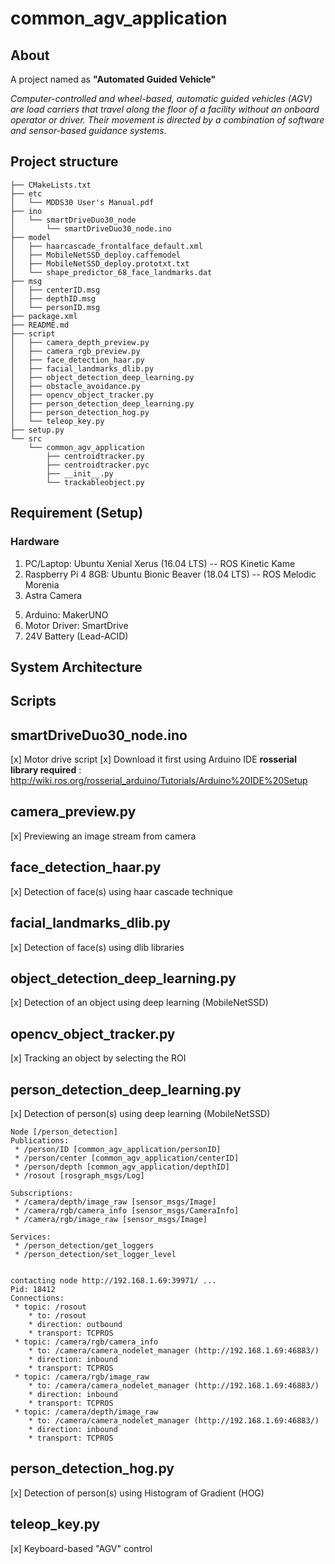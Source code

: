 # common_agv_application

## About
A project named as **"Automated Guided Vehicle"**

*Computer-controlled and wheel-based, automatic guided vehicles (AGV) are load carriers that travel along the floor of a facility without an onboard operator or driver. Their movement is directed by a combination of software and sensor-based guidance systems.*

## Project structure
```
├── CMakeLists.txt
├── etc
│   └── MDDS30 User's Manual.pdf
├── ino
│   └── smartDriveDuo30_node
│       └── smartDriveDuo30_node.ino
├── model
│   ├── haarcascade_frontalface_default.xml
│   ├── MobileNetSSD_deploy.caffemodel
│   ├── MobileNetSSD_deploy.prototxt.txt
│   └── shape_predictor_68_face_landmarks.dat
├── msg
│   ├── centerID.msg
│   ├── depthID.msg
│   └── personID.msg
├── package.xml
├── README.md
├── script
│   ├── camera_depth_preview.py
│   ├── camera_rgb_preview.py
│   ├── face_detection_haar.py
│   ├── facial_landmarks_dlib.py
│   ├── object_detection_deep_learning.py
│   ├── obstacle_avoidance.py
│   ├── opencv_object_tracker.py
│   ├── person_detection_deep_learning.py
│   ├── person_detection_hog.py
│   └── teleop_key.py
├── setup.py
└── src
    └── common_agv_application
        ├── centroidtracker.py
        ├── centroidtracker.pyc
        ├── __init__.py
        └── trackableobject.py
```

## Requirement (Setup)
### Hardware
1. PC/Laptop: Ubuntu Xenial Xerus (16.04 LTS) -- ROS Kinetic Kame
2. Raspberry Pi 4 8GB: Ubuntu Bionic Beaver (18.04 LTS) -- ROS Melodic Morenia
3. Astra Camera
<!--**ros_astra_camera packages required** : https://github.com/orbbec/ros_astra_camera.git-->
<!--4. RPLidar-->
<!--**rplidar_ros packages required** : https://github.com/Slamtec/rplidar_ros.git-->
5. Arduino: MakerUNO
6. Motor Driver: SmartDrive
7. 24V Battery (Lead-ACID)

## System Architecture


## Scripts
## smartDriveDuo30_node.ino
[x] Motor drive script
[x] Download it first using Arduino IDE 
**rosserial library required** : http://wiki.ros.org/rosserial_arduino/Tutorials/Arduino%20IDE%20Setup

## camera_preview.py
[x] Previewing an image stream from camera

## face_detection_haar.py
[x] Detection of face(s) using haar cascade technique

## facial_landmarks_dlib.py
[x] Detection of face(s) using dlib libraries

## object_detection_deep_learning.py
[x] Detection of an object using deep learning (MobileNetSSD)

## opencv_object_tracker.py
[x] Tracking an object by selecting the ROI

## person_detection_deep_learning.py
[x] Detection of person(s) using deep learning (MobileNetSSD)

```
Node [/person_detection]
Publications: 
 * /person/ID [common_agv_application/personID]
 * /person/center [common_agv_application/centerID]
 * /person/depth [common_agv_application/depthID]
 * /rosout [rosgraph_msgs/Log]

Subscriptions: 
 * /camera/depth/image_raw [sensor_msgs/Image]
 * /camera/rgb/camera_info [sensor_msgs/CameraInfo]
 * /camera/rgb/image_raw [sensor_msgs/Image]

Services: 
 * /person_detection/get_loggers
 * /person_detection/set_logger_level


contacting node http://192.168.1.69:39971/ ...
Pid: 18412
Connections:
 * topic: /rosout
    * to: /rosout
    * direction: outbound
    * transport: TCPROS
 * topic: /camera/rgb/camera_info
    * to: /camera/camera_nodelet_manager (http://192.168.1.69:46883/)
    * direction: inbound
    * transport: TCPROS
 * topic: /camera/rgb/image_raw
    * to: /camera/camera_nodelet_manager (http://192.168.1.69:46883/)
    * direction: inbound
    * transport: TCPROS
 * topic: /camera/depth/image_raw
    * to: /camera/camera_nodelet_manager (http://192.168.1.69:46883/)
    * direction: inbound
    * transport: TCPROS
```

## person_detection_hog.py
[x] Detection of person(s) using Histogram of Gradient (HOG)

## teleop_key.py
[x] Keyboard-based "AGV" control

